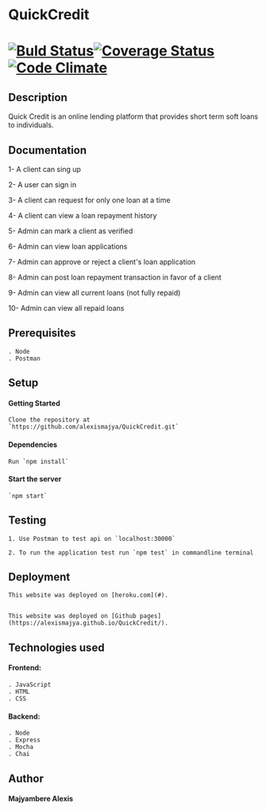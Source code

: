 # QuickCredit

#  [![Buld Status](https://travis-ci.org/alexismajya/QuickCredit.svg?branch=develop)](https://travis-ci.org/alexismajya/QuickCredit)[![Coverage Status](https://coveralls.io/repos/github/alexismajya/QuickCredit/badge.svg?branch=develop)](https://coveralls.io/github/alexismajya/QuickCredit?branch=develop)[![Code Climate](https://codeclimate.com/github/alexismajya/QuickCredit/badges/gpa.svg)](https://codeclimate.com/github/alexismajya/QuickCredit) 


## Description

Quick Credit is an online lending platform that provides short term soft loans to individuals.


## Documentation

1- A client can sing up

2- A user can sign in

3- A client can request for  only one loan at a time

4- A client can view a loan repayment history

5- Admin can mark a client as verified

6- Admin can view loan applications

7- Admin can approve or reject a client's loan application

8- Admin can post loan repayment transaction in favor of a client

9- Admin can view all current loans (not fully repaid)

10- Admin can view all repaid loans


## Prerequisites

	. Node
	. Postman


## Setup

#### Getting Started
	
	Clone the repository at `https://github.com/alexismajya/QuickCredit.git`


#### Dependencies

	Run `npm install`

#### Start the server

	`npm start`


## Testing

	1. Use Postman to test api on `localhost:30000`

	2. To run the application test run `npm test` in commandline terminal


## Deployment

	This website was deployed on [heroku.com](#).


	This website was deployed on [Github pages](https://alexismajya.github.io/QuickCredit/).



## Technologies used

#### Frontend:

	. JavaScript
	. HTML
	. CSS

#### Backend:

	. Node
	. Express
	. Mocha
	. Chai

## Author

#### Majyambere Alexis
